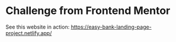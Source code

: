 # Challenge from Frontend Mentor
See this website in action: https://easy-bank-landing-page-project.netlify.app/
